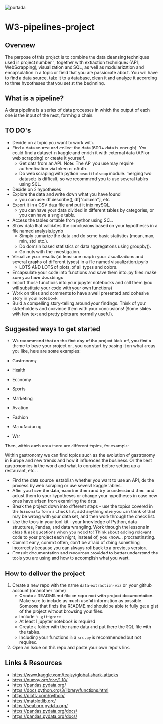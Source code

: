 ![portada](https://github.com/Ironhack-Data-Madrid-Enero-2021/W3-pipelines-project/blob/master/portadaw3.jpg)

# W3-pipelines-project

## Overview

The purpose of this project is to combine the data cleansing techniques used in project number 1, together with extraction techniques (API, WebScrapping), visualization and SQL, as well as modularization and encapsulation in a topic or field that you are passionate about. You will have to find a data source, take it to a database, clean it and analyze it according to three hypotheses that you set at the beginning.

## What is a pipeline?
A data pipeline is a series of data processes in which the output of each one is the input of the next, forming a chain.

## TO DO's 

- Decide on a topic you want to work with.
- Find a data source and collect the data (600+ data is enough).
	You could find a dataset in kaggle and enrich it with external data (API or web scrapping) or create it yourself.
	- Get data from an API.
	Note: The API you use may require authentication via token or oAuth.
	- Do web scraping with python `beautifulsoup` module.
	merging two datasets is difficult, so we recommend you to use several tables using SQL.
- Decide on 3 hypotheses
- Explore the data and write down what you have found
    - you can use: df.describe(), df["column"], etc.
- Export it in a CSV data file and put it into mySQL.
	- you can have your data divided in different tables by categories, or you can have a single table.
- Access the tables or table from python using SQL.
- Show data that validates the conclusions based on your hypotheses in a file named analysis.ipynb 
	- Simply sumarize the data and do some basic statistics (mean, max, min, std, etc.).
	- Do domain based statistics or data aggregations using groupby().
	- Go nuts with the investigation.
- Visualize your results (at least one map in your visualizations and several graphs of different types) in a file named visualization.ipynb
	- LOTS AND LOTS of plots, of all types and colors.	
- Encapsulate your code into functions and save them into .py files: make sure you have docstrings
- Import those functions into your jupyter notebooks and call them (you will substitute your code with your own functions)
- Work on titles and comments to have a well presented and cohesive story in your notebook
- Build a compelling story-telling around your findings. Think of your stakeholders and convince them with your conclusions! (Some slides with few text and pretty plots are normally useful).

## Suggested ways to get started

- We recommend that on the first day of the project kick-off, you find a theme to base your project on, you can start by basing it on what areas you like, here are some examples:

- Gastronomy
- Health
- Economy
- Sports
- Marketing
- Aviation
- Fashion
- Manufacturing
- War

Then, within each area there are different topics, for example:

Within gastronomy we can find topics such as the evolution of gastronomy in Europe and new trends and how it influences the business. Or the best gastronomies in the world and what to consider before setting up a restaurant, etc…

- Find the data source, establish whether you want to use an API, do the process by web scraping or use several kaggle tables.
- After you have the data, examine them and try to understand them and adjust them to your hypotheses or change your hypotheses in case new ones have arisen from examining the data.
- Break the project down into different steps - use the topics covered in the lessons to form a check list, add anything else you can think of that may be wrong with your data set, and then work through the check list.
- Use the tools in your tool kit - your knowledge of Python, data structures, Pandas, and data wrangling. Work through the lessons in class & ask questions when you need to! Think about adding relevant code to your project each night, instead of, you know... procrastinating.
- Commit early, commit often, don’t be afraid of doing something incorrectly because you can always roll back to a previous version.
- Consult documentation and resources provided to better understand the tools you are using and how to accomplish what you want.

## How to deliver the project

1. Create a new repo with the name `data-extraction-viz` on your github account (or another name)
	- Create a README.md file on repo root with project documentation. Make sure to include as much useful information as possible. Someone that finds the README.md should be able to fully get a gist of the project without browsing your files.
	- Include a `.gitignore`
	- At least 1 jupyter notebook is required
	- Create a folder with the name data and put there the SQL file with the tables.
	- Including your functions in a `src.py` is recommended but not required.
2. Open an Issue on this repo and paste your own repo's link.

## Links & Resources

- <https://www.kaggle.com/teajay/global-shark-attacks>
- <https://numpy.org/doc/1.18/>
- <https://pandas.pydata.org/>
- https://docs.python.org/3/library/functions.html
- https://plotly.com/python/
- https://matplotlib.org/
- https://seaborn.pydata.org/
- https://pandas.pydata.org/docs/
- https://pandas.pydata.org/docs/
